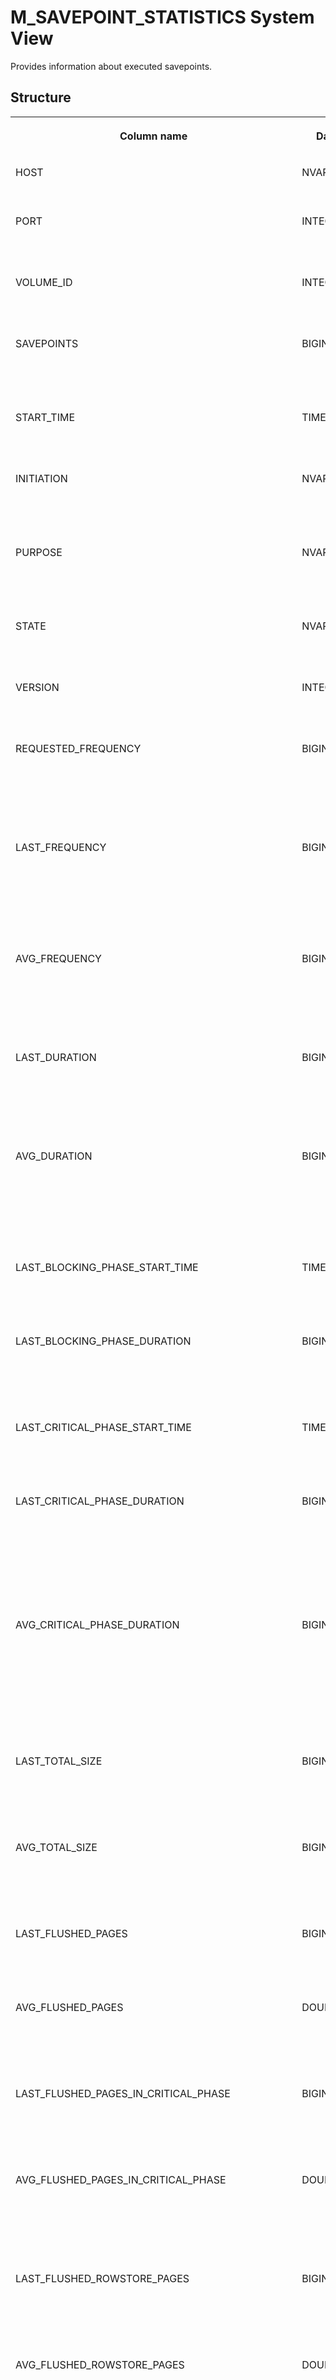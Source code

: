 <!-- loio20bc9a8475191014a5fbda538716ea05 -->

# M\_SAVEPOINT\_STATISTICS System View

Provides information about executed savepoints.



<a name="loio20bc9a8475191014a5fbda538716ea05___m__s_a_v_e_p_o_i_n_t__s_t_a_t_i_s_t_i_c_s_1struct_M_SAVEPOINT_STATISTICS"/>

## Structure


<table>
<tr>
<th valign="top">

Column name

</th>
<th valign="top">

Data type

</th>
<th valign="top">

Description

</th>
</tr>
<tr>
<td valign="top">

HOST

</td>
<td valign="top">

NVARCHAR\(64\)

</td>
<td valign="top">

Displays the host name.

</td>
</tr>
<tr>
<td valign="top">

PORT

</td>
<td valign="top">

INTEGER

</td>
<td valign="top">

Displays the internal port number.

</td>
</tr>
<tr>
<td valign="top">

VOLUME\_ID

</td>
<td valign="top">

INTEGER

</td>
<td valign="top">

Displays the persistence Volume ID.

</td>
</tr>
<tr>
<td valign="top">

SAVEPOINTS

</td>
<td valign="top">

BIGINT

</td>
<td valign="top">

Displays the number of executed savepoints.

</td>
</tr>
<tr>
<td valign="top">

START\_TIME

</td>
<td valign="top">

TIMESTAMP

</td>
<td valign="top">

Displays the start time of the last savepoint.

</td>
</tr>
<tr>
<td valign="top">

INITIATION

</td>
<td valign="top">

NVARCHAR\(24\)

</td>
<td valign="top">

Displays the reason why the last savepoint was executed.

</td>
</tr>
<tr>
<td valign="top">

PURPOSE

</td>
<td valign="top">

NVARCHAR\(24\)

</td>
<td valign="top">

Displays the reason why the last savepoint was executed.

</td>
</tr>
<tr>
<td valign="top">

STATE

</td>
<td valign="top">

NVARCHAR\(16\)

</td>
<td valign="top">

Displays the last savepoint state.

</td>
</tr>
<tr>
<td valign="top">

VERSION

</td>
<td valign="top">

INTEGER

</td>
<td valign="top">

Displays the last savepoint version.

</td>
</tr>
<tr>
<td valign="top">

REQUESTED\_FREQUENCY

</td>
<td valign="top">

BIGINT

</td>
<td valign="top">

Displays the currently active configured savepoint frequency in seconds.

</td>
</tr>
<tr>
<td valign="top">

LAST\_FREQUENCY

</td>
<td valign="top">

BIGINT

</td>
<td valign="top">

Displays the actual frequency in seconds between the last two savepoints.

</td>
</tr>
<tr>
<td valign="top">

AVG\_FREQUENCY

</td>
<td valign="top">

BIGINT

</td>
<td valign="top">

Displays the actual average frequency in seconds between last two savepoints.

</td>
</tr>
<tr>
<td valign="top">

LAST\_DURATION

</td>
<td valign="top">

BIGINT

</td>
<td valign="top">

Displays the total time spent in microseconds creating the last savepoint.

</td>
</tr>
<tr>
<td valign="top">

AVG\_DURATION

</td>
<td valign="top">

BIGINT

</td>
<td valign="top">

Displays the average time spent in microseconds creating the last two savepoints.

</td>
</tr>
<tr>
<td valign="top">

LAST\_BLOCKING\_PHASE\_START\_TIME

</td>
<td valign="top">

TIMESTAMP

</td>
<td valign="top">

Displays the start time of the last blocking phase.

</td>
</tr>
<tr>
<td valign="top">

LAST\_BLOCKING\_PHASE\_DURATION

</td>
<td valign="top">

BIGINT

</td>
<td valign="top">

Displays the duration in seconds of the last blocking phase.

</td>
</tr>
<tr>
<td valign="top">

LAST\_CRITICAL\_PHASE\_START\_TIME

</td>
<td valign="top">

TIMESTAMP

</td>
<td valign="top">

Displays the start time of the last critical phase.

</td>
</tr>
<tr>
<td valign="top">

LAST\_CRITICAL\_PHASE\_DURATION

</td>
<td valign="top">

BIGINT

</td>
<td valign="top">

Displays the time spent in microseconds in the last critical phase, during which updates are blocked.

</td>
</tr>
<tr>
<td valign="top">

AVG\_CRITICAL\_PHASE\_DURATION

</td>
<td valign="top">

BIGINT

</td>
<td valign="top">

Displays the average time spent in microseconds for the last two critical phases, during which updates are blocked.

</td>
</tr>
<tr>
<td valign="top">

LAST\_TOTAL\_SIZE

</td>
<td valign="top">

BIGINT

</td>
<td valign="top">

Displays the total number of bytes written for the last savepoint.

</td>
</tr>
<tr>
<td valign="top">

AVG\_TOTAL\_SIZE

</td>
<td valign="top">

BIGINT

</td>
<td valign="top">

Displays the average number of bytes written for a savepoint.

</td>
</tr>
<tr>
<td valign="top">

LAST\_FLUSHED\_PAGES

</td>
<td valign="top">

BIGINT

</td>
<td valign="top">

Displays the last number of asynchronously flushed pages.

</td>
</tr>
<tr>
<td valign="top">

AVG\_FLUSHED\_PAGES

</td>
<td valign="top">

DOUBLE

</td>
<td valign="top">

Displays the average number of asynchronously flushed pages.

</td>
</tr>
<tr>
<td valign="top">

LAST\_FLUSHED\_PAGES\_IN\_CRITICAL\_PHASE

</td>
<td valign="top">

BIGINT

</td>
<td valign="top">

Displays the last number of pages flushed in the critical phase.

</td>
</tr>
<tr>
<td valign="top">

AVG\_FLUSHED\_PAGES\_IN\_CRITICAL\_PHASE

</td>
<td valign="top">

DOUBLE

</td>
<td valign="top">

Displays the average number of pages flushed in the critical phase.

</td>
</tr>
<tr>
<td valign="top">

LAST\_FLUSHED\_ROWSTORE\_PAGES

</td>
<td valign="top">

BIGINT

</td>
<td valign="top">

Displays the last number of asynchronously flushed row store pages.

</td>
</tr>
<tr>
<td valign="top">

AVG\_FLUSHED\_ROWSTORE\_PAGES

</td>
<td valign="top">

DOUBLE

</td>
<td valign="top">

Displays the average number of asynchronously flushed row store pages.

</td>
</tr>
<tr>
<td valign="top">

LAST\_FLUSHED\_ROWSTORE\_PAGES\_IN\_CRITICAL\_PHASE

</td>
<td valign="top">

BIGINT

</td>
<td valign="top">

Displays the last number of row store pages flushed in the critical phase.

</td>
</tr>
<tr>
<td valign="top">

AVG\_FLUSHED\_ROWSTORE\_PAGES\_IN\_CRITICAL\_PHASE

</td>
<td valign="top">

DOUBLE

</td>
<td valign="top">

Displays the average number of row store pages flushed in the critical phase.

</td>
</tr>
<tr>
<td valign="top">

LAST\_FLUSHED\_SIZE

</td>
<td valign="top">

BIGINT

</td>
<td valign="top">

Displays the size in bytes of the last asynchronously flushed pages.

</td>
</tr>
<tr>
<td valign="top">

AVG\_FLUSHED\_SIZE

</td>
<td valign="top">

BIGINT

</td>
<td valign="top">

Displays the average size in bytes of asynchronously flushed pages.

</td>
</tr>
<tr>
<td valign="top">

LAST\_FLUSHED\_SIZE\_IN\_CRITICAL\_PHASE

</td>
<td valign="top">

BIGINT

</td>
<td valign="top">

Displays the size in bytes of the last pages flushed in the critical phase.

</td>
</tr>
<tr>
<td valign="top">

AVG\_FLUSHED\_SIZE\_IN\_CRITICAL\_PHASE

</td>
<td valign="top">

BIGINT

</td>
<td valign="top">

Displays the average size of pages flushed in the critical phase.

</td>
</tr>
<tr>
<td valign="top">

LAST\_FLUSHED\_ROWSTORE\_SIZE

</td>
<td valign="top">

BIGINT

</td>
<td valign="top">

Displays the size in bytes of the last asynchronously flushed row store pages.

</td>
</tr>
<tr>
<td valign="top">

AVG\_FLUSHED\_ROWSTORE\_SIZE

</td>
<td valign="top">

BIGINT

</td>
<td valign="top">

Displays the average size in bytes of the asynchronously flushed row store pages.

</td>
</tr>
<tr>
<td valign="top">

LAST\_FLUSHED\_ROWSTORE\_SIZE\_IN\_CRITICAL\_PHASE

</td>
<td valign="top">

BIGINT

</td>
<td valign="top">

Displays the size in bytes of the last row store pages flushed in the critical phase.

</td>
</tr>
<tr>
<td valign="top">

AVG\_FLUSHED\_ROWSTORE\_SIZE\_IN\_CRITICAL\_PHASE

</td>
<td valign="top">

BIGINT

</td>
<td valign="top">

Displays the average size in bytes of the row store pages flushed in the critical phase.

</td>
</tr>
<tr>
<td valign="top">

LAST\_RTT\_SIZE

</td>
<td valign="top">

BIGINT

</td>
<td valign="top">

Displays the total size in bytes of the rollback transaction table at last savepoint. This may be less than the sum of components if there are duplicate TIDs.

</td>
</tr>
</table>



<a name="loio20bc9a8475191014a5fbda538716ea05___m__s_a_v_e_p_o_i_n_t__s_t_a_t_i_s_t_i_c_s_1fulldesc_M_SAVEPOINT_STATISTICS"/>

## Additional Information

This view shows information about executed savepoints, and is associated with the ALTER SYSTEM SAVEPOINT statement.

The ***START\_TIME***, ***STATE***, ***VERSION***, and ***LAST\_\**** columns relate to the last executed or currently executing savepoint. Other columns contain aggregated values. Refer to the M\_SAVEPOINTS system view for further information about various counters.

This view has a resettable counterpart; you can see the values since the last reset in the M\_SAVEPOINT\_STATISTICS\_RESET system view. To reset the view, execute the following statement: `ALTER SYSTEM RESET MONITORING VIEW SYS.M_SAVEPOINT_STATISTICS_RESET;`.

**Related Information**  


[M\_SAVEPOINT\_STATISTICS\_RESET System View](m-savepoint-statistics-reset-system-view-20bcc12.md "Provides the savepoint statistics since the last reset.")

[M\_SAVEPOINTS System View](m-savepoints-system-view-20bdd30.md "Displays current and historical savepoint statistics.")

[ALTER SYSTEM SAVEPOINT Statement \(System Management\)](../../010-SQL-Reference/012-SQL-Statements/alter-system-savepoint-statement-system-management-20d2b6e.md "Executes a database checkpoint on the persistence manager.")

[ROLLBACK TO SAVEPOINT Statement \(Transaction Management\)](../../010-SQL-Reference/012-SQL-Statements/rollback-to-savepoint-statement-transaction-management-104ae26.md "Rolls back a transaction to the named savepoint without terminating the transaction.")

[RELEASE SAVEPOINT Statement \(Transaction Management\)](../../010-SQL-Reference/012-SQL-Statements/release-savepoint-statement-transaction-management-445eb4d.md "Releases a specified savepoint name.")

[SAVEPOINT](https://help.sap.com/viewer/d1cb63c8dd8e4c35a0f18aef632687f0/2023_4_QRC/en-US/e933397e9ec84f439f25962f4e193063.html "") :arrow_upper_right:

